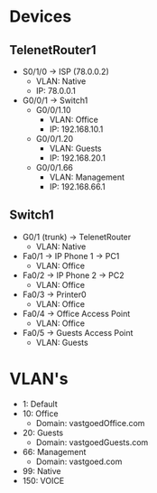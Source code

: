 # Devices 
## TelenetRouter1
- S0/1/0 -> ISP (78.0.0.2)
  - VLAN: Native
  - IP: 78.0.0.1
- G0/0/1 -> Switch1
  - G0/0/1.10
    - VLAN: Office
    - IP: 192.168.10.1
  - G0/0/1.20
      - VLAN: Guests
      - IP: 192.168.20.1
  - G0/0/1.66
      - VLAN: Management
      - IP: 192.168.66.1

## Switch1
- G0/1 (trunk) -> TelenetRouter
  - VLAN: Native
- Fa0/1 -> IP Phone 1 -> PC1
  - VLAN: Office
- Fa0/2 -> IP Phone 2 -> PC2
  - VLAN: Office
- Fa0/3 -> Printer0
  - VLAN: Office
- Fa0/4 -> Office Access Point
  - VLAN: Office
- Fa0/5 -> Guests Access Point
  - VLAN: Guests

# VLAN's
- 1: Default
- 10: Office
  - Domain: vastgoedOffice.com
- 20: Guests
  - Domain: vastgoedGuests.com
- 66: Management
  - Domain: vastgoed.com
- 99: Native
- 150: VOICE
